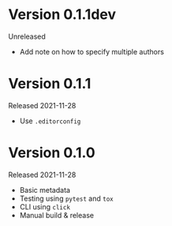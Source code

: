 # Version 0.1.1dev

Unreleased

- Add note on how to specify multiple authors

# Version 0.1.1

Released 2021-11-28

- Use `.editorconfig`

# Version 0.1.0

Released 2021-11-28

- Basic metadata
- Testing using `pytest` and `tox`
- CLI using `click`
- Manual build & release
